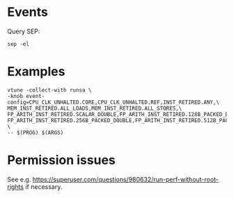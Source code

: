 # Events


Query SEP:
```
sep -el
```

# Examples
```
vtune -collect-with runsa \
-knob event-config=CPU_CLK_UNHALTED.CORE,CPU_CLK_UNHALTED.REF,INST_RETIRED.ANY,\
MEM_INST_RETIRED.ALL_LOADS,MEM_INST_RETIRED.ALL_STORES,\
FP_ARITH_INST_RETIRED.SCALAR_DOUBLE,FP_ARITH_INST_RETIRED.128B_PACKED_DOUBLE,\
FP_ARITH_INST_RETIRED.256B_PACKED_DOUBLE,FP_ARITH_INST_RETIRED.512B_PACKED_DOUBLE \
-- $(PROG) $(ARGS)
```

# Permission issues

See e.g. https://superuser.com/questions/980632/run-perf-without-root-rights if necessary.
